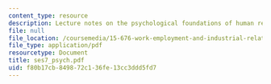 ```yaml
---
content_type: resource
description: Lecture notes on the psychological foundations of human resource management.
file: null
file_location: /coursemedia/15-676-work-employment-and-industrial-relations-theory-spring-2008/f80b17cb849872c136fe13cc3ddd5fd7_ses7_psych.pdf
file_type: application/pdf
resourcetype: Document
title: ses7_psych.pdf
uid: f80b17cb-8498-72c1-36fe-13cc3ddd5fd7
---
```


